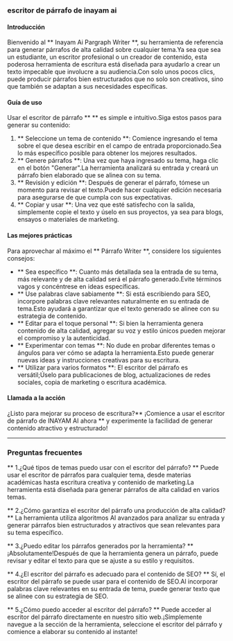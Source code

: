 ### escritor de párrafo de inayam ai

#### Introducción
Bienvenido al ** Inayam Ai Pargraph Writer **, su herramienta de referencia para generar párrafos de alta calidad sobre cualquier tema.Ya sea que sea un estudiante, un escritor profesional o un creador de contenido, esta poderosa herramienta de escritura está diseñada para ayudarlo a crear un texto impecable que involucre a su audiencia.Con solo unos pocos clics, puede producir párrafos bien estructurados que no solo son creativos, sino que también se adaptan a sus necesidades específicas.

#### Guía de uso
Usar el escritor de párrafo ** ** es simple e intuitivo.Siga estos pasos para generar su contenido:

1. ** Seleccione un tema de contenido **: Comience ingresando el tema sobre el que desea escribir en el campo de entrada proporcionado.Sea lo más específico posible para obtener los mejores resultados.
2. ** Genere párrafos **: Una vez que haya ingresado su tema, haga clic en el botón "Generar".La herramienta analizará su entrada y creará un párrafo bien elaborado que se alinea con su tema.
3. ** Revisión y edición **: Después de generar el párrafo, tómese un momento para revisar el texto.Puede hacer cualquier edición necesaria para asegurarse de que cumpla con sus expectativas.
4. ** Copiar y usar **: Una vez que esté satisfecho con la salida, simplemente copie el texto y úselo en sus proyectos, ya sea para blogs, ensayos o materiales de marketing.

#### Las mejores prácticas
Para aprovechar al máximo el ** Párrafo Writer **, considere los siguientes consejos:

- ** Sea específico **: Cuanto más detallada sea la entrada de su tema, más relevante y de alta calidad será el párrafo generado.Evite términos vagos y concéntrese en ideas específicas.
- ** Use palabras clave sabiamente **: Si está escribiendo para SEO, incorpore palabras clave relevantes naturalmente en su entrada de tema.Esto ayudará a garantizar que el texto generado se alinee con su estrategia de contenido.
- ** Editar para el toque personal **: Si bien la herramienta genera contenido de alta calidad, agregar su voz y estilo únicos pueden mejorar el compromiso y la autenticidad.
- ** Experimentar con temas **: No dude en probar diferentes temas o ángulos para ver cómo se adapta la herramienta.Esto puede generar nuevas ideas y instrucciones creativas para su escritura.
- ** Utilizar para varios formatos **: El escritor del párrafo es versátil;Úselo para publicaciones de blog, actualizaciones de redes sociales, copia de marketing o escritura académica.

#### Llamada a la acción
¿Listo para mejorar su proceso de escritura?** ¡Comience a usar el escritor de párrafo de INAYAM AI ahora ** y experimente la facilidad de generar contenido atractivo y estructurado!

---

### Preguntas frecuentes

** 1.¿Qué tipos de temas puedo usar con el escritor del párrafo? **
Puede usar el escritor de párrafos para cualquier tema, desde materias académicas hasta escritura creativa y contenido de marketing.La herramienta está diseñada para generar párrafos de alta calidad en varios temas.

** 2.¿Cómo garantiza el escritor del párrafo una producción de alta calidad? **
La herramienta utiliza algoritmos AI avanzados para analizar su entrada y generar párrafos bien estructurados y atractivos que sean relevantes para su tema específico.

** 3.¿Puedo editar los párrafos generados por la herramienta? **
¡Absolutamente!Después de que la herramienta genera un párrafo, puede revisar y editar el texto para que se ajuste a su estilo y requisitos.

** 4.¿El escritor del párrafo es adecuado para el contenido de SEO? **
Sí, el escritor del párrafo se puede usar para el contenido de SEO.Al incorporar palabras clave relevantes en su entrada de tema, puede generar texto que se alinee con su estrategia de SEO.

** 5.¿Cómo puedo acceder al escritor del párrafo? **
Puede acceder al escritor del párrafo directamente en nuestro sitio web.¡Simplemente navegue a la sección de la herramienta, seleccione el escritor del párrafo y comience a elaborar su contenido al instante!